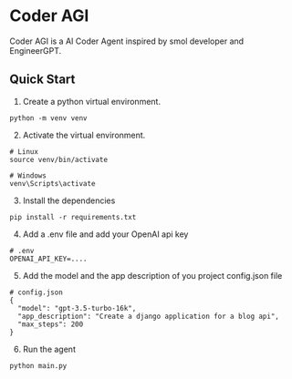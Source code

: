 # Coder AGI
Coder AGI is a AI Coder Agent inspired by smol developer and EngineerGPT.

 ## Quick Start
 1. Create a python virtual environment.
```
python -m venv venv
```

 2. Activate the virtual environment.
```
# Linux
source venv/bin/activate

# Windows
venv\Scripts\activate
```

 3. Install the dependencies
```
pip install -r requirements.txt
```

 4. Add a .env file and add your OpenAI api key
```
# .env
OPENAI_API_KEY=....
```

 5. Add the model and the app description of you project config.json file
```
# config.json
{
  "model": "gpt-3.5-turbo-16k",
  "app_description": "Create a django application for a blog api",
  "max_steps": 200
}
```

 6. Run the agent
```
python main.py
```
